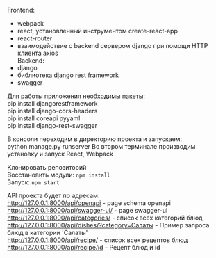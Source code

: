 Frontend:
- webpack
- react, установленный инструментом create-react-app
- react-router 
- взаимодействие с backend сервером django при помощи HTTP клиента axios  
Backend:
- django
- библиотека django rest framework 
- swagger 
 

Для работы приложения необходимы пакеты:  
pip install djangorestframework  
pip install django-cors-headers  
pip install coreapi pyyaml  
pip install django-rest-swagger  


В консоли переходим в директорию проекта и запускаем:  
python manage.py runserver
Во втором терминале производим установку и запуск React, Webpack

Клонировать репозиторий  
Восстановить модули: `npm install`   
Запуск: `npm start`  

API проекта будет по адресам:  
http://127.0.0.1:8000/api/openapi - page schema openapi  
http://127.0.0.1:8000/api/swagger-ui/ - page swagger-ui  
http://127.0.0.1:8000/api/categories/ - список всех категорий блюд  
http://127.0.0.1:8000/api/dishes/?category=Салаты -  Пример запроса блюд в категории 'Салаты'  
http://127.0.0.1:8000/api/recipe/ - список всех рецептов блюд  
http://127.0.0.1:8000/api/recipe/id - Рецепт блюд и id  





  



